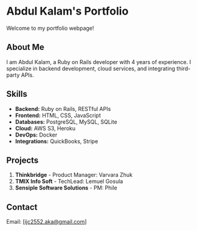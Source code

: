 # Abdul Kalam's Portfolio

Welcome to my portfolio webpage!

## About Me
I am Abdul Kalam, a Ruby on Rails developer with 4 years of experience. I specialize in backend development, cloud services, and integrating third-party APIs.

## Skills
- **Backend:** Ruby on Rails, RESTful APIs
- **Frontend:** HTML, CSS, JavaScript
- **Databases:** PostgreSQL, MySQL, SQLite
- **Cloud:** AWS S3, Heroku
- **DevOps:** Docker
- **Integrations:** QuickBooks, Stripe

## Projects
1. **Thinkbridge** - Product Manager: Varvara Zhuk
2. **TMIX Info Soft** - TechLead: Lemuel Gosula
3. **Sensiple Software Solutions** - PM: Phile

## Contact
Email: [ijc2552.aka@gmail.com]

